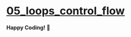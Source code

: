 # [05_loops_control_flow](https://colab.research.google.com/drive/1ZM_eePvmdyYaMj02Iy6LuX0G2h06cipi#scrollTo=UYHGpQRUNTuD)


**Happy Coding! 🚀**

